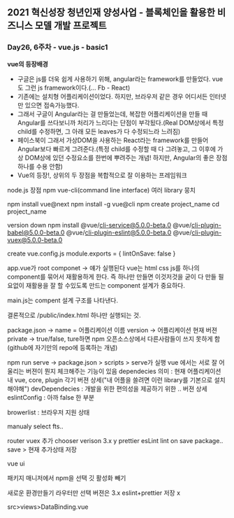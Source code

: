 ## 2021 혁신성장 청년인재 양성사업 - 블록체인을 활용한 비즈니스 모델 개발 프로젝트

### Day26, 6주차 - vue.js - basic1

**vue의 등장배경**
- 구글은 js를 더욱 쉽게 사용하기 위해, angular라는 framework를 만들었다. vue도 그런 js framework이다.(... Fb - React)
- 기존에는 설치형 어플리케이션이었다. 하지만, 브라우저 같은 경우 어디서든 인터넷만 있으면 접속가능했다.
- 그래서 구글이 Angular라는 걸 만들었는데, 복잡한 어플리케이션을 만들 때 Angular를 쓰다보니까 처리가 느리다는 단점이 부각됬다.(Real DOM상에서 특정 child를 수정하면, 그 아래 모든 leaves가 다 수정되느라 느려짐)
- 페이스북이 그래서 가상DOM을 사용하는 React라는 framework를 만들어 Angular보다 빠르게 그려준다.(특정 child를 수정할 때 다 그려놓고, 그 이후에 가상 DOM상에 있던 수정요소를 한번에 뿌려주는 개념! 하지만, Angular의 좋은 장점 하나를 수용 안함)
- Vue의 등장!, 상위의 두 장점을 복합적으로 잘 이용하는 프레임워크


node.js 장점 npm
vue-cli(command line interface) 여러 library 뭉치

npm install vue@next
npm install -g vue@cli
npm create project_name
cd project_name

version down 
npm install @vue/cli-service@5.0.0-beta.0 @vue/cli-plugin-babel@5.0.0-beta.0 @vue/cli-plugin-eslint@5.0.0-beta.0 @vue/cli-plugin-vuex@5.0.0-beta.0


create vue.config.js 
module.exports = {
    lintOnSave: false
}

app.vue가 root componet -> 얘가 실행된다
vue는 html css js를 하나의 component를 묶어서 재활용하게 한다.
즉 하나만 만들면 이것저것을 굳이 다 만들 필요없이 
재활용을 잘 할 수있도록 만드는 component 설계가 중요하다.

main.js는 compent 설계 구조를 나타낸다.


결론적으로 /public/index.html 하나만 실행되는 것.

package.json -> name = 어플리케이션 이름
version -> 어플리케이션 현재 버젼
private -> true/false, ture하면 npm 오픈소스상에서 다른사람들이 쓰지 못하게 함(github에 자기만의 repo에 등록하는 개념)

npm run serve -> package.json > scripts > serve가 실행
vue 에서는 서로 잘 어울리는 버젼이 뭔지 체크해주는 기능이 있음
dependecies 의미 : 현재 어플리케이션 내 vue, core, plugin 각기 버젼 상세("내 어플을 쓸려면 이런 library를 기본으로 설치해야해")
devDependecies : 개발을 위한 편의성을 제공하기 위한 .. 버젼 상세
eslintConfig : 아까 false 한 부분

browerlist : 브라우저 지원 상태




manualy select fts..

router vuex 추가
chooser verison 3.x
y
prettier esLint
lint on save
package.. 
save > 현재 추가상태 저장

vue ui

패키지 매니저에서 
npm을 선택
깃 활성화 빼기

새로운 환경만들기
라우터만 선택
버젼은 3.x
eslint+prettier
저장 x

src>views>DataBinding.vue

<template>
<div>

</div>


url path 기본적으로 다 소문자로 한다.

app.vue에서 link의 to 의 path와 index.js의 path가 일치해야함
router는 어떤 정보를 연결시켜줄지를 결정해주는 것이다.
app.vue는 router에 입력된 정보에 따라 해당 컴포넌트를 찾아 웹에 띄운다

몇백개를 만들더라도 app.js와 chunk.js 두 개안에 다 들어간다.

실질적으로 페이지 소스보기를하더라도 
<script defer src="/js/chunk-vendors.js"></script><script defer src="/js/app.js"></script>
이렇게만 들어있음

vue는 spa(single page application) application임
그래서 js가 많아지면 첫 접속시간이 엄청 느림

처음에는 다 가져오다가 느리니까
특정 메뉴는
어떤걸 클릭하는 순간에 그 때 다시 서버로 요청한다.

다시 설명하면
메뉴가 100면 app.js 안에 그 100개 다 들어있는데.. 
메뉴 수가 많아지면 첫app.js를 켜는게 느려진다

그래서 몇몇 메뉴를 첫 app.js를 켤 때 바로 안가져오게 할 수 있음

바로바로 들어가는 자주들어가는 메뉴는 app.js에 같이 떨어는게 좋지만, 잘 안들어가는 메뉴는 따로 about처럼 분리하는게 좋다.

이런걸 lazyload
  import( /* webpackChunkName: "about" */ "../views/About.vue") 로 분리하는데
앞에 부분이 주석처리로 설정해두었따.


webpackPrefetch:true 를 하면 브라우저 캐시 메모리에만 들어있지 클라이언트까지 떨어지지 않음


app.js 로딩할 때 다 무조건 필요한 것
prefetch 그 다음으로 사용자들이 접근할 일이 많은 것 혹은 사이즈가 무거워서 잠시 캐시에 올려놓는 용도
router 설계에 따라 어플 성능이 많이 차이난다.

소프트웨어 아키텍쳐

app.js 에 상단에 바는 
<router-view />안에 들어가는 것

inputtype text html-js가 서로 연동되어야 함

vue 문법은 v로 시작한다
method 짤 때 function을 뺀다
function 

단방향으로 값을 넣을 때는

checkbox는 여러개 가능하니까 배열이었고
radio는 하나만 가져올거니까 1개면 됨
그 값을 가져오는 것은 checked를 보고 가져오는 것


https://cli.vuejs.org/guide/installation.html


views > vue 파일에서 
{{변수명}}은 바로바로 화면에 띄울 수 있게하고,
html문법을 사용해서 띄울 경우는 div 태그 내에 v-html:"html"로 선언한다.



**main.js 의 의미**

import {
    createApp
}
from "vue";


import App from "./App.vue";
import router from "./router"; // router가 ./router/index.js를 자동으로 찾아서 연결해줌
만약 router내에 index.js가 아닌 다른 별칭을 쓰고 싶다면
./routr/router.js로 바꿔주면 된다.

import store from "./store";

createApp(App).use(store).use(router).mount("#app");
// 처음에 프로젝트를 만들 때  router을 사용한다고 지정해서 생겼음
store는 아직 무슨 기능인지 모르곘음..

checkbox에서 연결된 것은 checked속성임. v-model의 의미가 checked를 찾는 것
img도 한 방향으로 이뤄지는 거라 v-bind:src:"imgSrc"를 이용함

근데 angular가 처음 데이터 바인딩 개념을 가져옴

value를 가져오는 건 결국 v-model를 가져오는 것
value와 v-model은 연결되어있다
import 명도 굳이 맞춰줄 필요 없고
name 또한 마찬가지

css style scoped는 해당 컴포넌트 내에서만 그걸 풀면 전역으로 먹힘

this.userList = (await axios.get(this.url)).data.data;
첫번째 data는 데이터 불러오는거 에러랑 뭐 이상한 거슬 중
그다음 data는 


            if(this.selectGender ==""){
                this.userList = userList;
            
            }else{
                this.userList = this.userList.filter((u) => u.gender == this.selectGender);
            }
============위랑 아래랑 같은데.. ==========
            // var newUserList = [];
            // for(var user of userList){
            //     if(user.gender == this.selectGender){
            //         newUserList.push(user);
            
            //     }
            // }
            // this.userList = newUserList;
일반적인 for문을 돌릴 때 이렇게  따로 []를 하나 더 만들어서 해주는 이유는 push를 할 때마다
코드가 그리려고해서 한번에 그리려면 따로 빈 array를 만들어 거기다가 push 하고 최종적으로 값을 넣어주어야한다.

해보는데 걍 안돌아가네.. 



v-if와 v-show의 차이는 화면에 안보이는 건 똑같지만 element상으로 display:none이냐 아니면 실제 띄우지를 않았냐의 차이 보안상 if가 더 나을듯

사용자의 접근자체가 불가능하게 처리하는 건 v-if지만,
빈번이 일어나는 필요기능을 보여주고 말고를 결정하는 건 v-show로 처리하는게 좋음
v-if는 아예 안만들기 때문에 비용이 없지만, v-show처럼 실제로는 만들지만 안보이게 하는건 비용이 든다. dom tree안에 결국 그리는 활동을 하기는 하기 때문에

